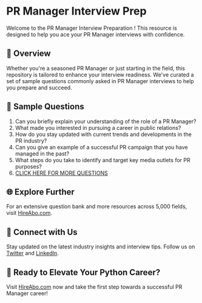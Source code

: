 # PR Manager Interview Prep

Welcome to the PR Manager Interview Preparation ! This resource is designed to help you ace your PR Manager interviews with confidence.

## 🚀 Overview

Whether you're a seasoned PR Manager or just starting in the field, this repository is tailored to enhance your interview readiness. We've curated a set of sample questions commonly asked in PR Manager interviews to help you prepare and succeed.

## 📝 Sample Questions

1. Can you briefly explain your understanding of the role of a PR Manager?
2. What made you interested in pursuing a career in public relations?
3. How do you stay updated with current trends and developments in the PR industry?
4. Can you give an example of a successful PR campaign that you have managed in the past?
5. What steps do you take to identify and target key media outlets for PR purposes?
6. [CLICK HERE FOR MORE QUESTIONS](https://hireabo.com/job/8_1_1/PR%20Manager)

## 🌐 Explore Further

For an extensive question bank and more resources across 5,000 fields, visit [HireAbo.com](https://www.hireabo.com).

## 📱 Connect with Us

Stay updated on the latest industry insights and interview tips. Follow us on [Twitter](https://twitter.com/hireabo) and [LinkedIn](https://www.linkedin.com/in/hire-abo-3609972a8/).

## 🚀 Ready to Elevate Your Python Career?

Visit [HireAbo.com](https://www.hireabo.com) now and take the first step towards a successful PR Manager career!